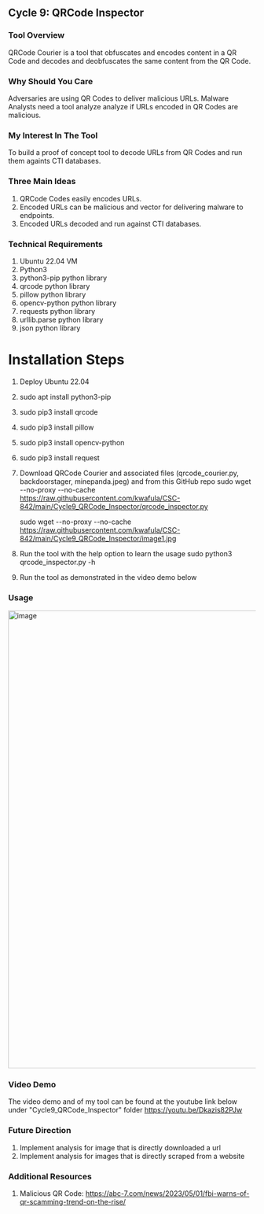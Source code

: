 ## Cycle 9: QRCode Inspector
### Tool Overview
QRCode Courier is a tool that obfuscates and encodes content in a QR Code and decodes and deobfuscates the same content from the QR Code.

### Why Should You Care
Adversaries are using QR Codes to deliver malicious URLs. Malware Analysts need a tool analyze analyze if URLs encoded in QR Codes are malicious.

### My Interest In The Tool
To build a proof of concept tool to decode URLs from QR Codes and run them againts CTI databases.

### Three Main Ideas
1) QRCode Codes easily encodes URLs.
2) Encoded URLs can be malicious and vector for delivering malware to endpoints.
3) Encoded URLs decoded and run against CTI databases.

### Technical Requirements
1) Ubuntu 22.04 VM
2) Python3
3) python3-pip python library
4) qrcode python library
5) pillow python library
6) opencv-python python library
7) requests python library
8) urllib.parse python library
9) json python library
   
# Installation Steps
1) Deploy Ubuntu 22.04
2) sudo apt install python3-pip
3) sudo pip3 install qrcode
4) sudo pip3 install pillow
5) sudo pip3 install opencv-python
6) sudo pip3 install request
7) Download QRCode Courier and associated files (qrcode_courier.py, backdoorstager, minepanda.jpeg) and from this GitHub repo
    sudo wget --no-proxy --no-cache https://raw.githubusercontent.com/kwafula/CSC-842/main/Cycle9_QRCode_Inspector/qrcode_inspector.py
   
    sudo wget --no-proxy --no-cache https://raw.githubusercontent.com/kwafula/CSC-842/main/Cycle9_QRCode_Inspector/image1.jpg
10) Run the tool with the help option to learn the usage sudo python3 qrcode_inspector.py -h
11) Run the tool as demonstrated in the video demo below
   
### Usage
<img width="931" alt="image" src="https://github.com/kwafula/CSC-842/assets/95890992/fcd98b3e-75b6-4377-975c-03f78a47d686">

### Video Demo
The video demo and of my tool can be found at the youtube link below under "Cycle9_QRCode_Inspector" folder
   https://youtu.be/Dkazis82PJw

### Future Direction
1) Implement analysis for image that is directly downloaded a url
2) Implement analysis for images that is directly scraped from a website
   
### Additional Resources
1) Malicious QR Code: https://abc-7.com/news/2023/05/01/fbi-warns-of-qr-scamming-trend-on-the-rise/



